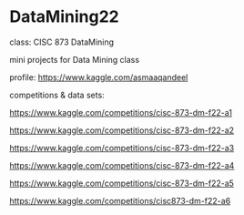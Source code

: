 # DataMining22
class: CISC 873 DataMining 

mini projects for Data Mining class

profile: https://www.kaggle.com/asmaaqandeel

competitions & data sets:

https://www.kaggle.com/competitions/cisc-873-dm-f22-a1

https://www.kaggle.com/competitions/cisc-873-dm-f22-a2

https://www.kaggle.com/competitions/cisc-873-dm-f22-a3

https://www.kaggle.com/competitions/cisc-873-dm-f22-a4

https://www.kaggle.com/competitions/cisc-873-dm-f22-a5

https://www.kaggle.com/competitions/cisc873-dm-f22-a6
